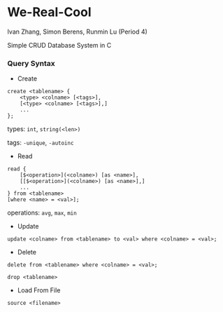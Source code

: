 # We-Real-Cool

Ivan Zhang, Simon Berens, Runmin Lu (Period 4)

Simple CRUD Database System in C

### Query Syntax
- Create

```
create <tablename> {
    <type> <colname> [<tags>],
    [<type> <colname> [<tags>],]
    ...
};
```
types: `int`, `string(<len>)`

tags: `-unique`, `-autoinc`

- Read

```
read {
    [$<operation>](<colname>) [as <name>],
    [[$<operation>](<colname>) [as <name>],]
    ...
} from <tablename>
[where <name> = <val>];
```

operations: `avg`, `max`, `min`

- Update

`update <colname> from <tablename> to <val> where <colname> = <val>;`

- Delete

`delete from <tablename> where <colname> = <val>;`

`drop <tablename>`

- Load From File

`source <filename>`
